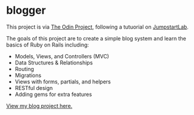 # blogger
This project is via <a href="http://www.theodinproject.com/web-development-101/ruby-on-rails">The Odin Project</a>, following a tutuorial on <a href="http://tutorials.jumpstartlab.com/projects/blogger.html">JumpstartLab</a>. <br>

The goals of this project are to create a simple blog system and learn the basics of Ruby on Rails including:<br>
<ul>
<li>Models, Views, and Controllers (MVC)</li>
<li>Data Structures & Relationships</li>
<li>Routing</li>
<li>Migrations</li>
<li>Views with forms, partials, and helpers</li>
<li>RESTful design</li>
<li>Adding gems for extra features</li>
</ul>

<a href="https://enigmatic-tor-3115.herokuapp.com/">View my blog project here.</a>
